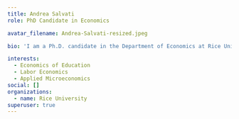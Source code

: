 ```yaml
---
title: Andrea Salvati
role: PhD Candidate in Economics

avatar_filename: Andrea-Salvati-resized.jpeg

bio: 'I am a Ph.D. candidate in the Department of Economics at Rice University. My research interests are Economics of Education, Labor Economics, and Applied Microeconomics.'

interests:
  - Economics of Education
  - Labor Economics
  - Applied Microeconomics
social: []
organizations:
  - name: Rice University
superuser: true
---
```

